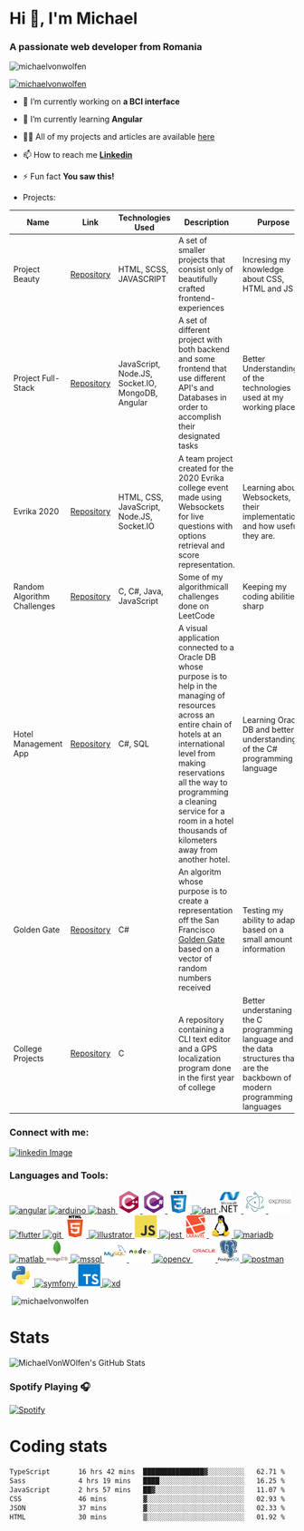 <h1>Hi 👋, I'm Michael</h1>
<h3>A passionate web developer from Romania</h3>

<p> <img src="https://komarev.com/ghpvc/?username=michaelvonwolfen&label=Profile%20views&color=0e75b6&style=flat" alt="michaelvonwolfen" /> </p>

<p> <a href="https://github.com/ryo-ma/github-profile-trophy"><img src="https://github-profile-trophy.vercel.app/?username=michaelvonwolfen" alt="michaelvonwolfen" /></a> </p>

- 🔭 I’m currently working on **a BCI interface**

- 🌱 I’m currently learning **Angular**

- 👨‍💻 All of my projects and articles are available [here](http://mihaistoica.tech/)

- 📫 How to reach me **[Linkedin](https://linkedin.com/in/mihaistoica98)**

- ⚡ Fun fact **You saw this!**
- Projects:

| Name | Link | Technologies Used| Description|Purpose|
|------|------|--------------|------------|---|
| Project Beauty| [Repository](https://github.com/MichaelVonWolfen/Front-End-Projects) | HTML, SCSS, JAVASCRIPT|A set of smaller projects that consist only of beautifully crafted frontend-experiences|Incresing my knowledge about CSS, HTML and JS|
| Project Full-Stack| [Repository](https://github.com/MichaelVonWolfen/NodeJS_API)| JavaScript, Node.JS, Socket.IO, MongoDB, Angular| A set of different project with both backend and some frontend that use different API's and Databases in order to accomplish their designated tasks| Better Understanding of the technologies used at my working place.
|Evrika 2020|[Repository](https://github.com/MichaelVonWolfen/Evrika2020)|HTML, CSS, JavaScript, Node.JS, Socket.IO| A team project created for the 2020 Evrika college event made using Websockets for live questions with options retrieval and score representation. |Learning about Websockets, their implementations and how useful they are.| 
|Random Algorithm Challenges|[Repository](https://github.com/MichaelVonWolfen/Random-Algorithms-Challenges)|C, C#, Java, JavaScript| Some of my algorithmicall challenges done on LeetCode| Keeping my coding abilities sharp
|Hotel Management App|[Repository](https://github.com/MichaelVonWolfen/Hotel-Management)|C#, SQL| A visual application connected to a Oracle DB whose purpose is to help in the managing of resources across an entire chain of hotels at an international level from making reservations all the way to programming a cleaning service for a room in a hotel thousands of kilometers away from another hotel.|Learning Oracle DB and better understanding of the C# programming language|
|Golden Gate|[Repository](https://github.com/MichaelVonWolfen/Golden-Gate)| C# |An algoritm whose purpose is to create a representation off the San Francisco [Golden Gate](https://upload.wikimedia.org/wikipedia/commons/thumb/2/2a/Golden_Gate_Bridge_Dec_15_2015_by_D_Ramey_Logan.jpg/1000px-Golden_Gate_Bridge_Dec_15_2015_by_D_Ramey_Logan.jpg) based on a vector of random numbers received | Testing my ability to adapt based on a small amount of information |
|College Projects|[Repository](https://github.com/MichaelVonWolfen/College-Projects)|C| A repository containing a CLI text editor and a GPS localization program done in the first year of college| Better understaning of the C programming language and of the data structures that are the backbown of modern programming languages| 

<h3>Connect with me:</h3>
<p>
    <a href="https://linkedin.com/in/mihaistoica98" target="blank">
        <img src = "https://raw.githubusercontent.com/rahuldkjain/github-profile-readme-generator/master/src/images/icons/Social/linked-in-alt.svg" alt="linkedin Image" width="40" height="30"/>
    </a>
</p>

<h3>Languages and Tools:</h3>
<p>
  <a href="https://angular.io" target="_blank">
    <img src="https://angular.io/assets/images/logos/angular/angular.svg" alt="angular" width="40" height="40"/></a>
  <a href="https://www.arduino.cc/" target="_blank">
    <img src="https://cdn.worldvectorlogo.com/logos/arduino-1.svg" alt="arduino" width="40" height="40"/>
  </a>
  <a href="https://www.gnu.org/software/bash/" target="_blank">
    <img src="https://www.vectorlogo.zone/logos/gnu_bash/gnu_bash-icon.svg" alt="bash" width="40" height="40"/>
  </a>
  <a href="https://www.w3schools.com/cpp/" target="_blank">
    <img src="https://raw.githubusercontent.com/devicons/devicon/master/icons/cplusplus/cplusplus-original.svg" alt="cplusplus" width="40" height="40"/>
  </a>
  <a href="https://www.w3schools.com/cs/" target="_blank">
    <img src="https://raw.githubusercontent.com/devicons/devicon/master/icons/csharp/csharp-original.svg" alt="csharp" width="40" height="40"/>
  </a>
  <a href="https://www.w3schools.com/css/" target="_blank">
    <img src="https://raw.githubusercontent.com/devicons/devicon/master/icons/css3/css3-original-wordmark.svg" alt="css3" width="40" height="40"/>
  </a>
  <a href="https://dart.dev" target="_blank">
    <img src="https://www.vectorlogo.zone/logos/dartlang/dartlang-icon.svg" alt="dart" width="40" height="40"/>
  </a>
  <a href="https://dotnet.microsoft.com/" target="_blank">
    <img src="https://raw.githubusercontent.com/devicons/devicon/master/icons/dot-net/dot-net-original-wordmark.svg" alt="dotnet" width="40" height="40"/>
  </a>
  <a href="https://www.electronjs.org" target="_blank">
    <img src="https://raw.githubusercontent.com/devicons/devicon/master/icons/electron/electron-original.svg" alt="electron" width="40" height="40"/>
  </a>
  <a href="https://expressjs.com" target="_blank">
    <img src="https://raw.githubusercontent.com/devicons/devicon/master/icons/express/express-original-wordmark.svg" alt="express" width="40" height="40"/>
  </a>
  <a href="https://flutter.dev" target="_blank">
    <img src="https://www.vectorlogo.zone/logos/flutterio/flutterio-icon.svg" alt="flutter" width="40" height="40"/>
  </a>
  <a href="https://git-scm.com/" target="_blank">
    <img src="https://www.vectorlogo.zone/logos/git-scm/git-scm-icon.svg" alt="git" width="40" height="40"/>
  </a>
  <a href="https://www.w3.org/html/" target="_blank">
    <img src="https://raw.githubusercontent.com/devicons/devicon/master/icons/html5/html5-original-wordmark.svg" alt="html5" width="40" height="40"/>
  </a>
  <a href="https://www.adobe.com/in/products/illustrator.html" target="_blank">
    <img src="https://www.vectorlogo.zone/logos/adobe_illustrator/adobe_illustrator-icon.svg" alt="illustrator" width="40" height="40"/>
  </a>
  <a
    href="https://developer.mozilla.org/en-US/docs/Web/JavaScript"
    target="_blank"
  >
    <img src="https://raw.githubusercontent.com/devicons/devicon/master/icons/javascript/javascript-original.svg" alt="javascript" width="40" height="40"/>
  </a>
  <a href="https://jestjs.io" target="_blank">
    <img src="https://www.vectorlogo.zone/logos/jestjsio/jestjsio-icon.svg" alt="jest" width="40" height="40"/>
  </a>
  <a href="https://laravel.com/" target="_blank">
    <img src="https://raw.githubusercontent.com/devicons/devicon/master/icons/laravel/laravel-plain-wordmark.svg" alt="laravel" width="40" height="40"/>
  </a>
  <a href="https://www.linux.org/" target="_blank">
    <img src="https://raw.githubusercontent.com/devicons/devicon/master/icons/linux/linux-original.svg" alt="linux" width="40" height="40"/>
  </a>
  <a href="https://mariadb.org/" target="_blank">
    <img src="https://www.vectorlogo.zone/logos/mariadb/mariadb-icon.svg" alt="mariadb" width="40" height="40"/>
  </a>
  <a href="https://www.mathworks.com/" target="_blank">
    <img src="https://upload.wikimedia.org/wikipedia/commons/2/21/Matlab_Logo.png" alt="matlab" width="40" height="40"/>
  </a>
  <a href="https://www.mongodb.com/" target="_blank">
    <img src="https://raw.githubusercontent.com/devicons/devicon/master/icons/mongodb/mongodb-original-wordmark.svg" alt="mongodb" width="40" height="40"/>
  </a>
  <a href="https://www.microsoft.com/en-us/sql-server" target="_blank">
    <img src="https://www.svgrepo.com/show/303229/microsoft-sql-server-logo.svg" alt="mssql" width="40" height="40"/>
  </a>
  <a href="https://www.mysql.com/" target="_blank">
    <img src="https://raw.githubusercontent.com/devicons/devicon/master/icons/mysql/mysql-original-wordmark.svg" alt="mysql" width="40" height="40"/>
  </a>
  <a href="https://nodejs.org" target="_blank">
    <img src="https://raw.githubusercontent.com/devicons/devicon/master/icons/nodejs/nodejs-original-wordmark.svg" alt="nodejs" width="40" height="40"/>
  </a>
  <a href="https://opencv.org/" target="_blank">
    <img src="https://www.vectorlogo.zone/logos/opencv/opencv-icon.svg" alt="opencv" width="40" height="40"/>
  </a>
  <a href="https://www.oracle.com/" target="_blank">
    <img src="https://raw.githubusercontent.com/devicons/devicon/master/icons/oracle/oracle-original.svg" alt="oracle" width="40" height="40"/>
  </a>
  <a href="https://www.postgresql.org" target="_blank">
    <img src="https://raw.githubusercontent.com/devicons/devicon/master/icons/postgresql/postgresql-original-wordmark.svg" alt="postgresql" width="40" height="40"/>
  </a>
  <a href="https://postman.com" target="_blank">
    <img src="https://www.vectorlogo.zone/logos/getpostman/getpostman-icon.svg" alt="postman" width="40" height="40"/>
  </a>
  <a href="https://www.python.org" target="_blank">
    <img src="https://raw.githubusercontent.com/devicons/devicon/master/icons/python/python-original.svg" alt="python" width="40" height="40"/>
  </a>
  <a href="https://symfony.com" target="_blank">
    <img src="https://symfony.com/logos/symfony_black_03.svg" alt="symfony" width="40" height="40"/>
  </a>
  <a href="https://www.typescriptlang.org/" target="_blank">
    <img src="https://raw.githubusercontent.com/devicons/devicon/master/icons/typescript/typescript-original.svg" alt="typescript" width="40" height="40"/>
  </a>
  <a href="https://www.adobe.com/products/xd.html" target="_blank">
    <img src="https://cdn.worldvectorlogo.com/logos/adobe-xd.svg" alt="xd" width="40" height="40"/>
  </a>
</p>

<p>
  &nbsp;<img
    src="https://github-readme-stats.vercel.app/api?username=michaelvonwolfen&show_icons=true&locale=en"
    alt="michaelvonwolfen"
  />
</p>

# Stats

<img allign="center"
alt="MichaelVonWOlfen's GitHub Stats"
src="https://github-readme-stats-git-master.michaelvonwolfen.vercel.app/api?username=MichaelVonWolfen&show_icons=true&theme=onedark&count_private=true"
/>

### Spotify Playing 🎧

[![Spotify](https://my-spotify-widget.vercel.app/api/spotify)](https://open.spotify.com/user/mihai.stoica98)

# Coding stats

<!--START_SECTION:waka-->

```text
TypeScript       16 hrs 42 mins  ███████████████▓░░░░░░░░░   62.71 %
Sass             4 hrs 19 mins   ████░░░░░░░░░░░░░░░░░░░░░   16.25 %
JavaScript       2 hrs 57 mins   ██▓░░░░░░░░░░░░░░░░░░░░░░   11.07 %
CSS              46 mins         ▓░░░░░░░░░░░░░░░░░░░░░░░░   02.93 %
JSON             37 mins         ▓░░░░░░░░░░░░░░░░░░░░░░░░   02.33 %
HTML             30 mins         ▒░░░░░░░░░░░░░░░░░░░░░░░░   01.92 %
```

<!--END_SECTION:waka-->

